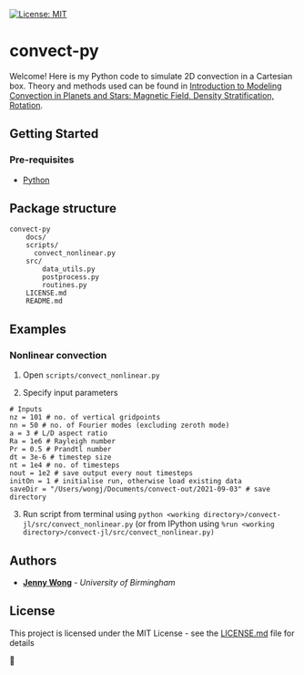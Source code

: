 [![License: MIT](https://img.shields.io/badge/License-MIT-yellow.svg)](https://opensource.org/licenses/MIT)

# convect-py

Welcome! Here is my Python code to simulate 2D convection in a Cartesian box. Theory and methods used can be found in [Introduction to Modeling Convection in Planets and Stars: Magnetic Field, Density Stratification, Rotation](https://press.princeton.edu/books/hardcover/9780691141725/introduction-to-modeling-convection-in-planets-and-stars). 

## Getting Started

### Pre-requisites
- [Python](https://www.python.org/)

## Package structure
```
convect-py
    docs/
    scripts/
      convect_nonlinear.py
    src/
        data_utils.py
        postprocess.py
        routines.py
    LICENSE.md
    README.md
```

## Examples

### Nonlinear convection

1. Open `scripts/convect_nonlinear.py`

2. Specify input parameters
   
```
# Inputs
nz = 101 # no. of vertical gridpoints
nn = 50 # no. of Fourier modes (excluding zeroth mode)
a = 3 # L/D aspect ratio
Ra = 1e6 # Rayleigh number
Pr = 0.5 # Prandtl number
dt = 3e-6 # timestep size
nt = 1e4 # no. of timesteps
nout = 1e2 # save output every nout timesteps
initOn = 1 # initialise run, otherwise load existing data
saveDir = "/Users/wongj/Documents/convect-out/2021-09-03" # save directory
```
3. Run script from terminal using `python <working directory>/convect-jl/src/convect_nonlinear.py` (or from IPython using `%run <working directory>/convect-jl/src/convect_nonlinear.py)` 

## Authors

* [**Jenny Wong**](https://jnywong.github.io/) - *University of Birmingham*
  

## License

This project is licensed under the MIT License - see the [LICENSE.md](LICENSE.md) file for details

:tada:
